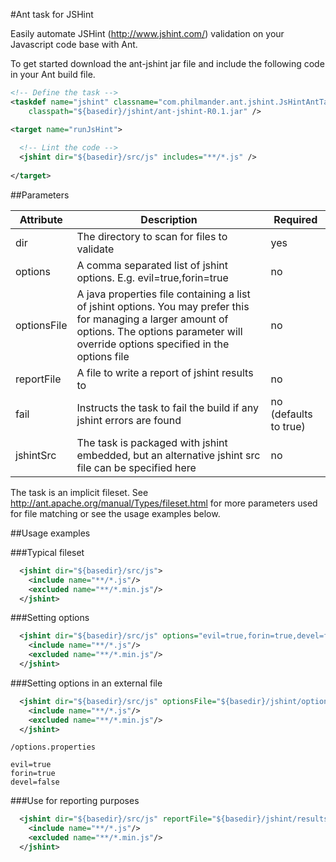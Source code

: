 #Ant task for JSHint

Easily automate JSHint (http://www.jshint.com/) validation on your Javascript code base with Ant.

To get started download the ant-jshint jar file and include the following code in your Ant build file.

```xml
<!-- Define the task -->
<taskdef name="jshint" classname="com.philmander.ant.jshint.JsHintAntTask" 
    classpath="${basedir}/jshint/ant-jshint-R0.1.jar" />

<target name="runJsHint">
  
  <!-- Lint the code -->
  <jshint dir="${basedir}/src/js" includes="**/*.js" />
    
</target>
```

##Parameters

Attribute   | Description | Required
----------- | ----------- | ------------------
dir         | The directory to scan for files to validate | yes
options     | A comma separated list of jshint options. E.g. evil=true,forin=true | no
optionsFile | A java properties file containing a list of jshint options. You may prefer this for managing a larger amount of options. The options parameter will override options specified in the options file | no
reportFile  | A file to write a report of jshint results to | no
fail        | Instructs the task to fail the build if any jshint errors are found | no (defaults to true)
jshintSrc   | The task is packaged with jshint embedded, but an alternative jshint src file can be specified here | no

The task is an implicit fileset. See http://ant.apache.org/manual/Types/fileset.html for more parameters used for file matching or see the usage examples below.

##Usage examples

###Typical fileset
```xml
  <jshint dir="${basedir}/src/js">
    <include name="**/*.js"/>
    <excluded name="**/*.min.js"/>
  </jshint>
```

###Setting options
```xml
  <jshint dir="${basedir}/src/js" options="evil=true,forin=true,devel=false">
    <include name="**/*.js"/>
    <excluded name="**/*.min.js"/>
  </jshint>
```

###Setting options in an external file
```xml
  <jshint dir="${basedir}/src/js" optionsFile="${basedir}/jshint/options.properties">
    <include name="**/*.js"/>
    <excluded name="**/*.min.js"/>
  </jshint>
```
`/options.properties`
 
    evil=true
    forin=true
    devel=false


###Use for reporting purposes
```xml
  <jshint dir="${basedir}/src/js" reportFile="${basedir}/jshint/results.txt" fail="false">
    <include name="**/*.js"/>
    <excluded name="**/*.min.js"/>
  </jshint>
```